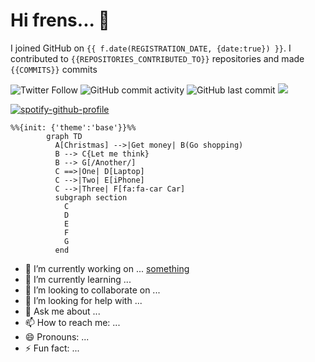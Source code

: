 # Hi frens... 👋

<!-- template -->
I joined GitHub on `{{ f.date(REGISTRATION_DATE, {date:true}) }}`.
I contributed to `{{REPOSITORIES_CONTRIBUTED_TO}}` repositories and made `{{COMMITS}}` commits

![Twitter Follow](https://img.shields.io/twitter/follow/headsink?style=social)
![GitHub commit activity](https://img.shields.io/github/commit-activity/y/headsink/headsink)
![GitHub last commit](https://img.shields.io/github/last-commit/headsink/headsink)
![](http://github-profile-summary-cards.vercel.app/api/cards/profile-details?username=headsink&theme=nord_bright)

[![spotify-github-profile](https://spotify-github-profile.vercel.app/api/view?uid=1276520269&cover_image=true&theme=default&bar_color=b14e5d&bar_color_cover=true)](https://spotify-github-profile.vercel.app/api/view?uid=1276520269&redirect=true)



```mermaid
%%{init: {'theme':'base'}}%%
        graph TD
          A[Christmas] -->|Get money| B(Go shopping)
          B --> C{Let me think}
          B --> G[/Another/]
          C ==>|One| D[Laptop]
          C -->|Two| E[iPhone]
          C -->|Three| F[fa:fa-car Car]
          subgraph section
            C
            D
            E
            F
            G
          end
```

- 🔭 I’m currently working on ... [something](oldentry.md)
- 🌱 I’m currently learning ...
- 👯 I’m looking to collaborate on ...
- 🤔 I’m looking for help with ...
- 💬 Ask me about ...
- 📫 How to reach me: ...
- 😄 Pronouns: ...
- ⚡ Fun fact: ...

